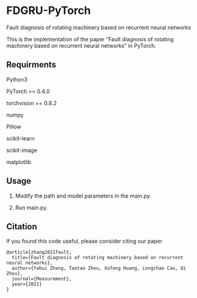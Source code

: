 # FDGRU-PyTorch

Fault diagnosis of rotating machinery based on recurrent neural networks

This is the implementation of the paper “Fault diagnosis of rotating machinery based on recurrent neural networks” in PyTorch.

## Requirments

Python3

PyTorch >= 0.4.0

torchvision == 0.8.2

numpy

Pillow

scikit-learn

scikit-image

matplotlib

 ## Usage

1. Modify the path and model parameters in the main.py.

2. Run main.py.

## Citation

If you found this code useful, please consider citing our paper

``` 
@article{zhang2021fault,
  title={Fault diagnosis of rotating machinery based on recurrent neural networks},
  author={Yahui Zhang, Taotao Zhou, Xufeng Huang, Longchao Cao, Qi Zhou},
  journal={Measurement},
  year={2021}
}
```

